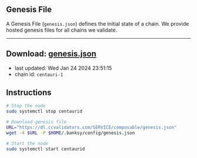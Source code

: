 ## Genesis File
A Genesis File (`genesis.json`) defines the initial state of a chain. We provide hosted genesis files for all chains we validate.

---
**Download: [genesis.json](https://dl.ccvalidators.com/SERVICE/composable/genesis.json)**
---

- last updated: Wed Jan 24 2024 23:51:15
- chain id: `centauri-1`

## Instructions
```sh
# Stop the node
sudo systemctl stop centaurid

# Download genesis file
URL="https://dl.ccvalidators.com/SERVICE/composable/genesis.json"
wget -4 $URL -P $HOME/.banksy/config/genesis.json

# Start the node
sudo systemctl start centaurid
```
